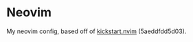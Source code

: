 # Neovim

My neovim config, based off of [kickstart.nvim](https://github.com/nvim-lua/kickstart.nvim) (5aeddfdd5d03).
